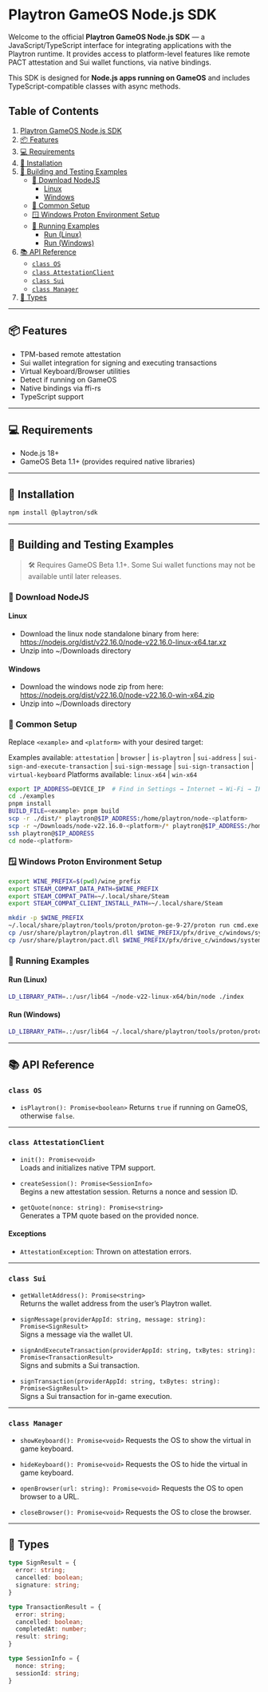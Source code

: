 # Playtron GameOS Node.js SDK

Welcome to the official **Playtron GameOS Node.js SDK** — a JavaScript/TypeScript interface for integrating applications with the Playtron runtime. It provides access to platform-level features like remote PACT attestation and Sui wallet functions, via native bindings.

This SDK is designed for **Node.js apps running on GameOS** and includes TypeScript-compatible classes with async methods.

## Table of Contents

1. [Playtron GameOS Node.js SDK](#playtron-gameos-nodejs-sdk)
2. [📦 Features](#📦-features)
3. [💻 Requirements](#💻-requirements)
4. [🚀 Installation](#🚀-installation)
5. [🧪 Building and Testing Examples](#🧪-building-and-testing-examples)  
   - [🔧 Download NodeJS](#🔧-download-nodejs)  
     - [Linux](#linux)  
     - [Windows](#windows)  
   - [🔧 Common Setup](#🔧-common-setup)  
   - [🪟 Windows Proton Environment Setup](#🪟-windows-proton-environment-setup)  
   - [🧪 Running Examples](#🧪-running-examples)  
     - [Run (Linux)](#run-linux)  
     - [Run (Windows)](#run-windows)
6. [📚 API Reference](#📚-api-reference)  
   - [`class OS`](#class-os)  
   - [`class AttestationClient`](#class-attestationclient)  
   - [`class Sui`](#class-sui)  
   - [`class Manager`](#class-manager)
7. [🧾 Types](#🧾-types)

---

## 📦 Features

- TPM-based remote attestation
- Sui wallet integration for signing and executing transactions
- Virtual Keyboard/Browser utilities
- Detect if running on GameOS
- Native bindings via ffi-rs
- TypeScript support

---

## 💻 Requirements

- Node.js 18+
- GameOS Beta 1.1+ (provides required native libraries)

---

## 🚀 Installation

```bash
npm install @playtron/sdk
```

---

## 🧪 Building and Testing Examples

> 🛠️ Requires GameOS Beta 1.1+. Some Sui wallet functions may not be available until later releases.

### 🔧 Download NodeJS

#### Linux

- Download the linux node standalone binary from here: https://nodejs.org/dist/v22.16.0/node-v22.16.0-linux-x64.tar.xz
- Unzip into ~/Downloads directory

#### Windows

- Download the windows node zip from here: https://nodejs.org/dist/v22.16.0/node-v22.16.0-win-x64.zip
- Unzip into ~/Downloads directory

### 🔧 Common Setup

Replace `<example>` and `<platform>` with your desired target:

Examples available: `attestation` | `browser` | `is-playtron` | `sui-address` | `sui-sign-and-execute-transaction` | `sui-sign-message` | `sui-sign-transaction` | `virtual-keyboard`
Platforms available: `linux-x64` | `win-x64`

```bash
export IP_ADDRESS=DEVICE_IP  # Find in Settings → Internet → Wi-Fi → IP Address
cd ./examples
pnpm install
BUILD_FILE=<example> pnpm build
scp -r ./dist/* playtron@$IP_ADDRESS:/home/playtron/node-<platform>
scp -r ~/Downloads/node-v22.16.0-<platform>/* playtron@$IP_ADDRESS:/home/playtron/node-v22-<platform>
ssh playtron@$IP_ADDRESS
cd node-<platform>
```

### 🪟 Windows Proton Environment Setup

```bash
export WINE_PREFIX=$(pwd)/wine_prefix
export STEAM_COMPAT_DATA_PATH=$WINE_PREFIX
export STEAM_COMPAT_PATH=~/.local/share/Steam
export STEAM_COMPAT_CLIENT_INSTALL_PATH=~/.local/share/Steam

mkdir -p $WINE_PREFIX
~/.local/share/playtron/tools/proton/proton-ge-9-27/proton run cmd.exe /c exit
cp /usr/share/playtron/playtron.dll $WINE_PREFIX/pfx/drive_c/windows/system32/
cp /usr/share/playtron/pact.dll $WINE_PREFIX/pfx/drive_c/windows/system32/
```

### 🧪 Running Examples

#### Run (Linux)
```bash
LD_LIBRARY_PATH=.:/usr/lib64 ~/node-v22-linux-x64/bin/node ./index
```

#### Run (Windows)
```bash
LD_LIBRARY_PATH=.:/usr/lib64 ~/.local/share/playtron/tools/proton/proton-ge-9-27/proton runinprefix ~/node-v22-win-x64/node.exe ./index
```

---

## 📚 API Reference

### `class OS`

- `isPlaytron(): Promise<boolean>`
  Returns `true` if running on GameOS, otherwise `false`.

---

### `class AttestationClient`

- `init(): Promise<void>`  
  Loads and initializes native TPM support.

- `createSession(): Promise<SessionInfo>`  
  Begins a new attestation session. Returns a nonce and session ID.

- `getQuote(nonce: string): Promise<string>`  
  Generates a TPM quote based on the provided nonce.

#### Exceptions

- `AttestationException`: Thrown on attestation errors.

---

### `class Sui`

- `getWalletAddress(): Promise<string>`  
  Returns the wallet address from the user’s Playtron wallet.

- `signMessage(providerAppId: string, message: string): Promise<SignResult>`  
  Signs a message via the wallet UI.

- `signAndExecuteTransaction(providerAppId: string, txBytes: string): Promise<TransactionResult>`  
  Signs and submits a Sui transaction.

- `signTransaction(providerAppId: string, txBytes: string): Promise<SignResult>`  
  Signs a Sui transaction for in-game execution.

---

### `class Manager`

- `showKeyboard(): Promise<void>`
  Requests the OS to show the virtual in game keyboard.

- `hideKeyboard(): Promise<void>`
  Requests the OS to hide the virtual in game keyboard.

- `openBrowser(url: string): Promise<void>`
  Requests the OS to open browser to a URL.

- `closeBrowser(): Promise<void>`
  Requests the OS to close the browser.

---

## 🧾 Types

```ts
type SignResult = {
  error: string;
  cancelled: boolean;
  signature: string;
}

type TransactionResult = {
  error: string;
  cancelled: boolean;
  completedAt: number;
  result: string;
}

type SessionInfo = {
  nonce: string;
  sessionId: string;
}
```
